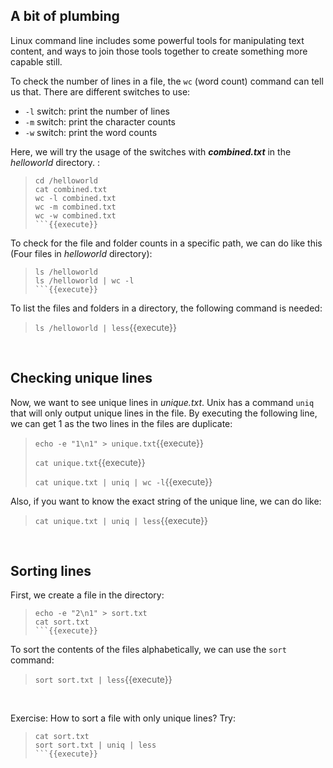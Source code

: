 ## A bit of plumbing

Linux command line includes some powerful tools for manipulating text content, and ways to join those tools together to create something more capable still.

To check the number of lines in a file, the `wc` (word count) command can tell us that. There are different switches to use:
- `-l` switch: print the number of lines
- `-m` switch: print the character counts
- `-w` switch: print the word counts

Here, we will try the usage of the switches with **_combined.txt_** in the _helloworld_ directory. :
> ```
> cd /helloworld
> cat combined.txt
> wc -l combined.txt
> wc -m combined.txt
> wc -w combined.txt
> ```{{execute}}

To check for the file and folder counts in a specific path, we can do like this (Four files in _helloworld_ directory):
> ```
> ls /helloworld
> ls /helloworld | wc -l
> ```{{execute}}

To list the files and folders in a directory, the following command is needed:
> `ls /helloworld | less`{{execute}}

<br/>

## Checking unique lines

Now, we want to see unique lines in _unique.txt_. Unix has a command `uniq` that will only output unique lines in the file. By executing the following line, we can get 1 as the two lines in the files are duplicate:

> `echo -e "1\n1" > unique.txt`{{execute}}
>
> `cat unique.txt`{{execute}}
> 
> `cat unique.txt | uniq | wc -l`{{execute}}

Also, if you want to know the exact string of the unique line, we can do like:
> `cat unique.txt | uniq | less`{{execute}}

<br/>

## Sorting lines

First, we create a file in the directory:
> ```
> echo -e "2\n1" > sort.txt
> cat sort.txt
> ```{{execute}}

To sort the contents of the files alphabetically, we can use the `sort` command:
> `sort sort.txt | less`{{execute}}

<br/>

Exercise: How to sort a file with only unique lines?
Try:
> ```
> cat sort.txt
> sort sort.txt | uniq | less
> ```{{execute}}

<br/>
